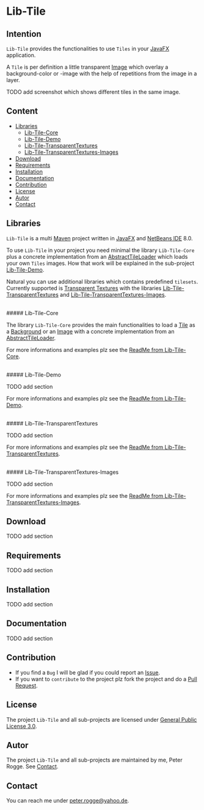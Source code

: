 Lib-Tile
===



Intention
---

`Lib-Tile` provides the functionalities to use `Tiles` in your [JavaFX] application.

A `Tile` is per definition a little transparent [Image] which overlay a 
background-color or -image with the help of repetitions from the image in a layer.

TODO add screenshot which shows different tiles in the same image.



Content
---

* [Libraries](#Libraries)
    - [Lib-Tile-Core](#LiTiCo)
    - [Lib-Tile-Demo](#LiTiDe)
    - [Lib-Tile-TransparentTextures](#LiTiTrTe)
    - [Lib-Tile-TransparentTextures-Images](#LiTiTrTeIm)
* [Download](#Download)
* [Requirements](#Requirements)
* [Installation](#Installation)
* [Documentation](#Documentation)
* [Contribution](#Contribution)
* [License](#License)
* [Autor](#Autor)
* [Contact](#Contact)



Libraries<a name="Libraries" />
---

`Lib-Tile` is a multi [Maven] project written in [JavaFX] and [NetBeans IDE] 8.0.

To use `Lib-Tile` in your project you need minimal the library `Lib-Tile-Core` 
plus a concrete implementation from an [AbstractTileLoader] which loads your 
own `Tiles` images. How that work will be explained in the sub-project 
[Lib-Tile-Demo](#LiTiDe).

Natural you can use additional libraries which contains predefined `tilesets`. 
Currently supported is [Transparent Textures] with the libraries 
[Lib-Tile-TransparentTextures](#LiTiTrTe) and [Lib-Tile-TransparentTextures-Images](#LiTiTrTeIm).


<br />
##### Lib-Tile-Core<a name="LiTiCo" />

The library `Lib-Tile-Core` provides the main functionalities to load a [Tile] as 
a [Background] or an [Image] with a concrete implementation from an [AbstractTileLoader].

For more informations and examples plz see the [ReadMe from Lib-Tile-Core].


<br />
##### Lib-Tile-Demo<a name="LiTiDe" />

TODO add section

For more informations and examples plz see the [ReadMe from Lib-Tile-Demo].


<br />
##### Lib-Tile-TransparentTextures<a name="LiTiTrTe" />

TODO add section

For more informations and examples plz see the [ReadMe from Lib-Tile-TransparentTextures].


<br />
##### Lib-Tile-TransparentTextures-Images<a name="LiTiTrTeIm" />

TODO add section

For more informations and examples plz see the [ReadMe from Lib-Tile-TransparentTextures-Images].



Download<a name="Download" />
---

TODO add section



Requirements<a name="Requirements" />
---

TODO add section



Installation<a name="Installation" />
---

TODO add section



Documentation<a name="Documentation" />
---

TODO add section



Contribution<a name="Contribution" />
---

* If you find a `Bug` I will be glad if you could report an [Issue].
* If you want to `contribute` to the project plz fork the project and do a [Pull Request].



License<a name="License" />
---

The project `Lib-Tile` and all sub-projects are licensed under [General Public License 3.0].



Autor<a name="Autor" />
---

The project `Lib-Tile` and all sub-projects are maintained by me, Peter Rogge. See [Contact](#Contact).



Contact<a name="Contact" />
---

You can reach me under <peter.rogge@yahoo.de>.



[//]: # (Images)

[//]: # (Links)
[AbstractTileLoader]:https://github.com/Naoghuman/lib-tile/blob/master/Lib-Tile-Core/src/main/java/com/github/naoghuman/lib/tile/core/AbstractTileLoader.java
[Background]:https://docs.oracle.com/javase/8/javafx/api/javafx/scene/layout/Background.html
[General Public License 3.0]:http://www.gnu.org/licenses/gpl-3.0.en.html
[Image]:https://docs.oracle.com/javase/8/javafx/api/javafx/scene/image/Image.html
[Issue]:https://github.com/Naoghuman/lib-tile/issues
[JavaFX]:http://docs.oracle.com/javase/8/javase-clienttechnologies.htm
[Lib-Tile]:https://github.com/Naoghuman/lib-tile
[Maven]:http://maven.apache.org/
[NetBeans IDE]:https://netbeans.org/
[Pull Request]:https://help.github.com/articles/using-pull-requests
[ReadMe from Lib-Tile-Core]:https://github.com/Naoghuman/lib-tile/blob/master/Lib-Tile-Core
[ReadMe from Lib-Tile-Demo]:https://github.com/Naoghuman/lib-tile/blob/master/Lib-Tile-Demo
[ReadMe from Lib-Tile-TransparentTextures]:https://github.com/Naoghuman/lib-tile/blob/master/Lib-Tile-TransparentTextures
[ReadMe from Lib-Tile-TransparentTextures-Images]:https://github.com/Naoghuman/lib-tile/blob/master/Lib-Tile-TransparentTextures-Images
[Tile]:https://github.com/Naoghuman/lib-tile/blob/master/Lib-Tile-Core/src/main/java/com/github/naoghuman/lib/tile/core/Tile.java
[Transparent Textures]:https://www.transparenttextures.com/
